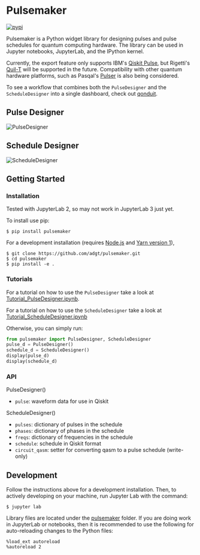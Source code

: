 # Pulsemaker
[![pypi](https://img.shields.io/pypi/v/pulsemaker.svg)](https://pypi.org/project/pulsemaker/)

Pulsemaker is a Python widget library for designing pulses and pulse schedules for quantum computing hardware. The library can be used in Jupyter notebooks, JupyterLab, and the IPython kernel.

Currently, the export feature only supports IBM's [Qiskit Pulse](https://qiskit.org/documentation/apidoc/pulse.html), but Rigetti's [Quil-T](https://pyquil-docs.rigetti.com/en/stable/quilt.html) will be supported in the future. Compatibility with other quantum hardware platforms, such as Pasqal's [Pulser](https://github.com/pasqal-io/Pulser) is also being considered.

To see a workflow that combines both the `PulseDesigner` and the `ScheduleDesigner` into a single dashboard, check out [qonduit](https://github.com/adgt/qonduit).

## Pulse Designer
![PulseDesigner](images/pulseDesigner_02.png)
## Schedule Designer
![ScheduleDesigner](images/scheduleDesigner_02.png)

## Getting Started
### Installation

Tested with JupyterLab 2, so may not work in JupyterLab 3 just yet.

To install use pip:

    $ pip install pulsemaker

For a development installation (requires [Node.js](https://nodejs.org) and [Yarn version 1](https://classic.yarnpkg.com/)),

    $ git clone https://github.com/adgt/pulsemaker.git
    $ cd pulsemaker
    $ pip install -e .

### Tutorials

For a tutorial on how to use the `PulseDesigner` take a look at [Tutorial_PulseDesigner.ipynb](https://nbviewer.jupyter.org/github/adgt/pulseMaker/blob/main/Tutorial_PulseDesigner.ipynb).

For a tutorial on how to use the `ScheduleDesigner` take a look at [Tutorial_ScheduleDesigner.ipynb](https://nbviewer.jupyter.org/github/adgt/pulseMaker/blob/main/Tutorial_ScheduleDesigner.ipynb)

Otherwise, you can simply run:
```python
from pulsemaker import PulseDesigner, ScheduleDesigner
pulse_d = PulseDesigner()
schedule_d = ScheduleDesigner()
display(pulse_d)
display(schedule_d)
```

### API

PulseDesigner()
- `pulse`: waveform data for use in Qiskit

ScheduleDesigner()
- `pulses`: dictionary of pulses in the schedule
- `phases`: dictionary of phases in the schedule
- `freqs`: dictionary of frequencies in the schedule
- `schedule`: schedule in Qiskit format
- `circuit_qasm`: setter for converting qasm to a pulse schedule (write-only)

## Development

Follow the instructions above for a development installation. Then, to actively developing on your machine, run Jupyter Lab with the command:

    $ jupyter lab

Library files are located under the [pulsemaker](pulsemaker) folder. If you are doing work in JupyterLab or notebooks, then it is recommended to use the following for auto-reloading changes to the Python files:

```
%load_ext autoreload
%autoreload 2
```